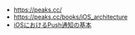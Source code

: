 - https://peaks.cc/
- https://peaks.cc/books/iOS_architecture
- [iOSにおけるPush通知の基本](https://yagamo-style.com/posts/remotenotification01/)
